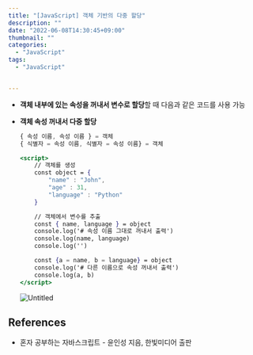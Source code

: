 ```yaml
---
title: "[JavaScript] 객체 기반의 다중 할당"
description: ""
date: "2022-06-08T14:30:45+09:00"
thumbnail: ""
categories:
  - "JavaScript"
tags:
  - "JavaScript"


---
```

<!--more-->

- **객체 내부에 있는 속성을 꺼내서 변수로 할당**할 때 다음과 같은 코드를 사용 가능
- **객체 속성 꺼내서 다중 할당**
    
    ```jsx
    { 속성 이름, 속성 이름 } = 객체
    { 식별자 = 속성 이름, 식별자 = 속성 이름} = 객체
    ```
    
    ```jsx
    <script>
    	// 객체를 생성
    	const object = {
    		"name" : "John",
    		"age" : 31,
    		"language" : "Python"
    	}
    
    	// 객체에서 변수를 추출
    	const { name, language } = object
    	console.log('# 속성 이름 그대로 꺼내서 출력')
    	console.log(name, language)
    	console.log('')
    
    	const {a = name, b = language} = object
    	console.log('# 다른 이름으로 속성 꺼내서 출력')
    	console.log(a, b)
    </script>
    ```
    
    ![Untitled](/images/lang_javascript/study_1/JavaScript_객체_기반의_다중_할당/Untitled.png)
    

## References

- 혼자 공부하는 자바스크립트 - 윤인성 지음, 한빛미디어 출판